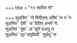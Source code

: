 +++
title = "११ स्वस्ति नो"

+++
सुअस्ति᳓ नो मिमीताम् अश्वि᳓ना भ᳓गः  
सुअस्ति᳓ देवी᳓ अ᳓दितिर् अनर्व᳓णः  
सुअस्ति᳓ पूषा᳓ अ᳓सुरो दधातु नः  
सुअस्ति᳓ द्या᳓वापृथिवी᳓ सुचेतु᳓ना